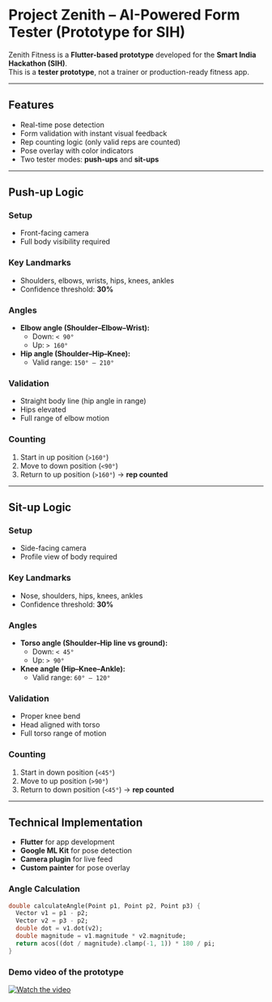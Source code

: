 # Project Zenith – AI-Powered Form Tester (Prototype for SIH)

Zenith Fitness is a **Flutter-based prototype** developed for the **Smart India Hackathon (SIH)**.  
This is a **tester prototype**, not a trainer or production-ready fitness app.

---

## Features
- Real-time pose detection  
- Form validation with instant visual feedback  
- Rep counting logic (only valid reps are counted)  
- Pose overlay with color indicators  
- Two tester modes: **push-ups** and **sit-ups**

---

## Push-up Logic

### Setup
- Front-facing camera  
- Full body visibility required  

### Key Landmarks
- Shoulders, elbows, wrists, hips, knees, ankles  
- Confidence threshold: **30%**

### Angles
- **Elbow angle (Shoulder–Elbow–Wrist):**  
  - Down: `< 90°`  
  - Up: `> 160°`  
- **Hip angle (Shoulder–Hip–Knee):**  
  - Valid range: `150° – 210°`

### Validation
- Straight body line (hip angle in range)  
- Hips elevated  
- Full range of elbow motion  

### Counting
1. Start in up position (`>160°`)  
2. Move to down position (`<90°`)  
3. Return to up position (`>160°`) → **rep counted**

---

## Sit-up Logic

### Setup
- Side-facing camera  
- Profile view of body required  

### Key Landmarks
- Nose, shoulders, hips, knees, ankles  
- Confidence threshold: **30%**

### Angles
- **Torso angle (Shoulder–Hip line vs ground):**  
  - Down: `< 45°`  
  - Up: `> 90°`  
- **Knee angle (Hip–Knee–Ankle):**  
  - Valid range: `60° – 120°`

### Validation
- Proper knee bend  
- Head aligned with torso  
- Full torso range of motion  

### Counting
1. Start in down position (`<45°`)  
2. Move to up position (`>90°`)  
3. Return to down position (`<45°`) → **rep counted**

---

## Technical Implementation
- **Flutter** for app development  
- **Google ML Kit** for pose detection  
- **Camera plugin** for live feed  
- **Custom painter** for pose overlay  

### Angle Calculation
```dart
double calculateAngle(Point p1, Point p2, Point p3) {
  Vector v1 = p1 - p2;
  Vector v2 = p3 - p2;
  double dot = v1.dot(v2);
  double magnitude = v1.magnitude * v2.magnitude;
  return acos((dot / magnitude).clamp(-1, 1)) * 180 / pi;
}
```
### Demo video of the prototype
[![Watch the video](https://img.youtube.com/vi/Q1UoWZZxm5Y/0.jpg)](https://www.youtube.com/shorts/Q1UoWZZxm5Y)
